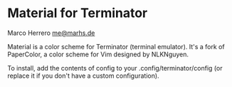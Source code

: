 Material for Terminator
=======================
Marco Herrero <me@marhs.de>

Material is a color scheme for Terminator (terminal emulator). It's a fork of PaperColor, a color scheme for Vim designed by NLKNguyen.

To install, add the contents of config to your .config/terminator/config (or replace it if you don't have a custom configuration).
